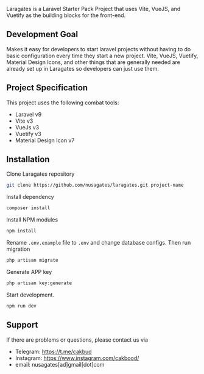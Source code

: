 <p>Laragates is a Laravel Starter Pack Project that uses Vite, VueJS, and Vuetify as the building blocks for the front-end.</p>

## Development Goal
Makes it easy for developers to start laravel projects without having to do basic configuration every time they start a new project. Vite, VueJS, Vuetify, Material Design Icons, and other things that are generally needed are already set up in Laragates so developers can just use them.

## Project Specification
This project uses the following combat tools:
- Laravel v9
- Vite v3
- VueJs v3
- Vuetify v3
- Material Design Icon v7

## Installation
Clone Laragates repository
``` bash
git clone https://github.com/nusagates/laragates.git project-name
```
Install dependency
```bash
composer install
```
Install NPM modules
```bash
npm install
```
Rename ``.env.example`` file to ``.env`` and change database configs. Then run migration
```bash
php artisan migrate
```
Generate APP key
```bash
php artisan key:generate
```
Start development.
```bash
npm run dev
```
## Support
If there are problems or questions, please contact us via

- Telegram: https://t.me/cakbud
- Instagram: https://www.instagram.com/cakbood/
- email: nusagates[ad]gmail[dot]com
